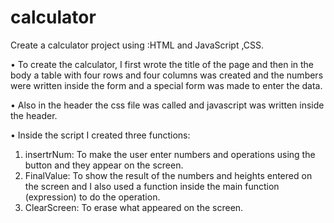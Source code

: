 # calculator
Create a calculator project using :HTML and JavaScript ,CSS. 

• To create the calculator, I first wrote the title of the page and then in the body a table with four rows and four columns was created and the numbers were written inside the form and a special form was made to enter the data.

• Also in the header the css file was called and javascript was written inside the header.

• Inside the script I created three functions:

1. insertrNum: To make the user enter numbers and operations using the button and they appear on the screen.
2. FinalValue: To show the result of the numbers and heights entered on the screen and I also used a function inside the main function (expression) to do the operation.
3. ClearScreen: To erase what appeared on the screen.
